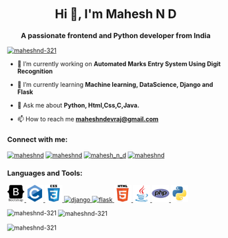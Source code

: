 <h1 align="center">Hi 👋, I'm Mahesh N D</h1>
<h3 align="center">A passionate frontend and Python developer from India</h3>

<p align="left"> <a href="https://github.com/ryo-ma/github-profile-trophy"><img src="https://github-profile-trophy.vercel.app/?username=maheshnd-321" alt="maheshnd-321"></a> </p>

- 🔭 I’m currently working on **Automated Marks Entry System Using Digit Recognition**

- 🌱 I’m currently learning **Machine learning, DataScience, Django and Flask**

- 💬 Ask me about **Python, Html,Css,C,Java.**

- 📫 How to reach me **maheshndevraj@gmail.com**

<h3 align="left">Connect with me:</h3>
<p align="left">
<a href="https://linkedin.com/in/maheshnd" target="blank"><img align="center" src="https://raw.githubusercontent.com/rahuldkjain/github-profile-readme-generator/master/src/images/icons/Social/linked-in-alt.svg" alt="maheshnd" height="30" width="40" /></a>
<a href="https://fb.com/maheshnd" target="blank"><img align="center" src="https://raw.githubusercontent.com/rahuldkjain/github-profile-readme-generator/master/src/images/icons/Social/facebook.svg" alt="maheshnd" height="30" width="40" /></a>
<a href="https://instagram.com/mahesh_n_d" target="blank"><img align="center" src="https://raw.githubusercontent.com/rahuldkjain/github-profile-readme-generator/master/src/images/icons/Social/instagram.svg" alt="mahesh_n_d" height="30" width="40" /></a>
<a href="https://www.codechef.com/users/maheshnd" target="blank"><img align="center" src="https://cdn.jsdelivr.net/npm/simple-icons@3.1.0/icons/codechef.svg" alt="maheshnd" height="30" width="40" /></a>
</p>

<h3 align="left">Languages and Tools:</h3>
<p align="left"> <a href="https://getbootstrap.com" target="_blank" rel="noreferrer"> <img src="https://raw.githubusercontent.com/devicons/devicon/master/icons/bootstrap/bootstrap-plain-wordmark.svg" alt="bootstrap" width="40" height="40"/> </a> <a href="https://www.cprogramming.com/" target="_blank" rel="noreferrer"> <img src="https://raw.githubusercontent.com/devicons/devicon/master/icons/c/c-original.svg" alt="c" width="40" height="40"/> </a> <a href="https://www.w3schools.com/css/" target="_blank" rel="noreferrer"> <img src="https://raw.githubusercontent.com/devicons/devicon/master/icons/css3/css3-original-wordmark.svg" alt="css3" width="40" height="40"/> </a> <a href="https://www.djangoproject.com/" target="_blank" rel="noreferrer"> <img src="https://cdn.worldvectorlogo.com/logos/django.svg" alt="django" width="40" height="40"/> </a> <a href="https://flask.palletsprojects.com/" target="_blank" rel="noreferrer"> <img src="https://www.vectorlogo.zone/logos/pocoo_flask/pocoo_flask-icon.svg" alt="flask" width="40" height="40"/> </a> <a href="https://www.w3.org/html/" target="_blank" rel="noreferrer"> <img src="https://raw.githubusercontent.com/devicons/devicon/master/icons/html5/html5-original-wordmark.svg" alt="html5" width="40" height="40"/> </a> <a href="https://www.java.com" target="_blank" rel="noreferrer"> <img src="https://raw.githubusercontent.com/devicons/devicon/master/icons/java/java-original.svg" alt="java" width="40" height="40"/> </a> <a href="https://www.php.net" target="_blank" rel="noreferrer"> <img src="https://raw.githubusercontent.com/devicons/devicon/master/icons/php/php-original.svg" alt="php" width="40" height="40"/> </a> <a href="https://www.python.org" target="_blank" rel="noreferrer"> <img src="https://raw.githubusercontent.com/devicons/devicon/master/icons/python/python-original.svg" alt="python" width="40" height="40"/> </a> </p>

<p><img align="left" src="https://github-readme-stats.vercel.app/api/top-langs?username=maheshnd-321&show_icons=true&locale=en&layout=compact" alt="maheshnd-321" /></p>

<p>&nbsp;<img align="center" src="https://github-readme-stats.vercel.app/api?username=maheshnd-321&show_icons=true&locale=en" alt="maheshnd-321" /></p>

<p><img align="center" src="https://github-readme-streak-stats.herokuapp.com/?user=maheshnd-321&" alt="maheshnd-321" /></p>
